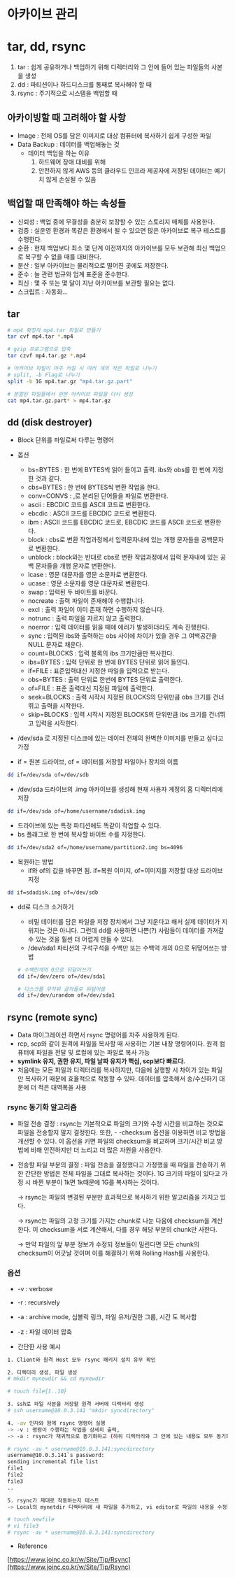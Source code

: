 # 아카이브 관리

# tar, dd, rsync

1. tar : 쉽게 공유하거나 백업하기 위해 디렉터리와 그 안에 들어 있는 파일들의 사본을 생성
2. dd : 파티션이나 하드디스크를 통째로 복사해야 할 때
3. rsync : 주기적으로 시스템을 백업할 때

## 아카이빙할 때 고려해야 할 사항

- Image : 전체 OS를 담은 이미지로 대상 컴퓨터에 복사하기 쉽게 구성한 파일
- Data Backup : 데이터를 백업해놓는 것
    - 데이터 백업을 하는 이유
        1. 하드웨어 장애 대비를 위해
        2. 안전하지 않게 AWS 등의 클라우드 인프라 제공자에 저장된 데이터는 예기치 않게 손실될 수 있음

## 백업할 때 만족해야 하는 속성들

- 신뢰성 : 백업 중에 무결성을 충분히 보장할 수 있는 스토리지 매체를 사용한다.
- 검증 : 실운영 환경과 똑같은 환경에서 될 수 있으면 많은 아카이브로 복구 테스트를 수행한다.
- 순환 : 현재 백업보다 최소 몇 단계 이전까지의 아카이브를 모두 보관해 최신 백업으로 복구할 수 없을 때를 대비한다.
- 분산 : 일부 아카이브는 물리적으로 떨어진 곳에도 저장한다.
- 준수 : 늘 관련 법규와 업계 표준을 준수한다.
- 최신 : 몇 주 또는 몇 달이 지난 아카이브를 보관할 필요는 없다.
- 스크립트 : 자동화...

## tar

```bash
# mp4 확장자 mp4.tar 파일로 만들기
tar cvf mp4.tar *.mp4

# gzip 프로그램으로 압축
tar czvf mp4.tar.gz *.mp4

# 아카이브 파일이 아주 커질 시 여러 개의 작은 파일로 나누기
# split, -b Flag로 나누기
split -b 1G mp4.tar.gz "mp4.tar.gz.part"

# 분할된 파일들에서 원본 아카이브 파일을 다시 생성
cat mp4.tar.gz.part* > mp4.tar.gz
```

## dd (disk destroyer)

- Block 단위를 파일로써 다루는 명령어
- 옵션
    - bs=BYTES : 한 번에 BYTES씩 읽어 들이고 출력. ibs와 obs를 한 번에 지정한 것과 같다.
    - cbs=BYTES : 한 번에 BYTES씩 변환 작업을 한다.
    - conv=CONVS : ,로 분리된 단어들을 파일로 변환한다.
    - ascii : EBCDIC 코드를 ASCII 코드로 변환한다.
    - ebcdic : ASCII 코드를 EBCDIC 코드로 변환한다.
    - ibm : ASCII 코드를 EBCDIC 코드로, EBCDIC 코드를 ASCII 코드로 변환한다.
    - block : cbs로 변환 작업과정에서 입력문자내에 있는 개행 문자들을 공백문자로 변환한다.
    - unblock : block와는 반대로 cbs로 변환 작업과정에서 입력 문자내에 있는 공백 문자들을 개행 문자로 변환한다.
    - lcase : 영문 대문자를 영문 소문자로 변환한다.
    - ucase : 영문 소문자를 영문 대문자로 변환한다.
    - swap : 입력된 두 바이트를 바꾼다.
    - nocreate : 출력 파일이 존재해야 수행합니다.
    - excl : 출력 파일이 이미 존재 하면 수행하지 않습니다.
    - notrunc : 출력 파일을 자르지 않고 출력한다.
    - noerror : 입력 데이터를 읽을 때에 에러가 발생하더라도 계속 진행한다.
    - sync : 입력된 ibs와 출력하는 obs 사이에 차이가 있을 경우 그 여백공간을 NULL 문자로 채운다.
    - count=BLOCKS : 입력 블록의 ibs 크기만큼만 복사한다.
    - ibs=BYTES : 입력 단위로 한 번에 BYTES 단위로 읽어 들인다.
    - if=FILE : 표준입력대신 지정한 파일을 입력으로 받는다.
    - obs=BYTES : 출력 단위로 한번에 BYTES 단위로 출력한다.
    - of=FILE : 표준 출력대신 지정된 파일에 출력한다.
    - seek=BLOCKS : 출력 시작시 지정된 BLOCKS의 단위만큼 obs 크기를 건너뛰고 출력을 시작한다.
    - skip=BLOCKS : 입력 시작시 지정된 BLOCKS의 단위만큼 ibs 크기를 건너뛰고 입력을 시작한다.

- /dev/sda 로 지정된 디스크에 있는 데이터 전체의 완벽한 이미지를 만들고 싶다고 가정
- if = 원본 드라이브, of = 데이터를 저장할 파일이나 장치의 이름

```bash
dd if=/dev/sda of=/dev/sdb
```

- /dev/sda 드라이브의 .img 아카이브를 생성해 현재 사용자 계정의 홈 디렉터리에 저장

```bash
dd if=/dev/sda of=/home/username/sdadisk.img
```

- 드라이브에 있는 특정 파티션에도 똑같이 작업할 수 있다.
- bs 플래그로 한 번에 복사할 바이트 수를 지정한다.

```bash
dd if=/dev/sda2 of=/home/username/partition2.img bs=4096
```

- 복원하는 방법
    - if와 of의 값을 바꾸면 됨. if=복원 이미지, of=이미지를 저장할 대상 드라이브 지정

```bash
dd if=sdadisk.img of=/dev/sdb
```

- dd로 디스크 소거하기
    - 비밀 데이터를 담은 파일을 저장 장치에서 그냥 지운다고 해서 실제 데이터가 지워지는 것은 아니다. 그런데 dd를 사용하면 나쁜(?) 사람들이 데이터를 가져갈 수 있는 것을 훨씬 더 어렵게 만들 수 있다.
    - /dev/sda1 파티션의 구석구석을 수백만 또는 수백억 개의 0으로 뒤덮어쓰는 방법

    ```bash
    # 수백만개의 0으로 뒤덮어쓰기
    dd if=/dev/zero of=/dev/sda1

    # 디스크를 무작위 글자들로 뒤덮어씀
    dd if=/dev/urandom of=/dev/sda1
    ```

## rsync (remote sync)

- Data 마이그레이션 하면서 rsync 명령어를 자주 사용하게 된다.
- rcp, scp와 같이 원격에 파일을 복사할 때 사용하는 기본 내장 명령어이다. 원격 컴퓨터에 파일을 전달 및 로컬에 있는 파일로 복사 가능
- **symlink 유지, 권한 유지, 파일 날짜 유지가 핵심, scp보다 빠르다.**
- 처음에는 모든 파일과 디렉터리를 복사하지만, 다음에 실행할 시 차이가 있는 파일만 복사하기 때문에 효율적으로 작동할 수 있따. 데이터를 압축해서 송/수신하기 대문에 더 적은 대역폭을 사용

### rsync 동기화 알고리즘

- 파일 전송 결정 : rsync는 기본적으로 파일의 크기와 수정 시간을 비교하는 것으로 파일을 전송할지 말지 결정한다. 또한, - -checksum 옵션을 이용하면 비교 방법을 개선할 수 있다. 이 옵션을 키면 파일의 checksum을 비교하며 크기/시간 비교 방법에 비해 안전하지만 더 느리고 더 많은 자원을 사용한다.
- 전송할 파일 부분의 결정 : 파일 전송을 결정했다고 가정했을 때 파일을 전송하기 위한 간단한 방법은 전체 파일을 그대로 복사하는 것이다. 1G 크기의 파일이 있다고 가정 시 바뀐 부분이 1k면 1k때문에 1G를 복사하는 것이다.

    → rsync는 파일의 변경된 부분만 효과적으로 복사하기 위한 알고리즘을 가지고 있다.

    → rsync는 파일의 고정 크기를 가지는 chunk로 나눈 다음에 checksum을 계산한다. 이 checksum을 서로 계산해서, 다를 경우 해당 부분의 chunk만 사한다.

    → 만약 파일의 앞 부분 정보가 수정되 정보들이 밀린다면 모든 chunk의 checksum이 어긋날 것이며 이를 해결하기 위해 Rolling Hash를 사용한다.

### 옵션

- -v : verbose
- -r : recursively
- -a : archive mode, 심볼릭 링크, 파일 유저/권한 그룹, 시간 도 복사함
- -z : 파일 데이터 압축

- 간단한 사용 예시

```bash
1. Client와 원격 Host 모두 rsync 패키지 설치 유무 확인

2. 디렉터리 생성, 파일 생성
# mkdir mynewdir && cd mynewdir

# touch file{1..10}

3. ssh로 파일 사본을 저장할 원격 서버에 디렉터리 생성
# ssh username@10.0.3.141 "mkdir syncdirectory"

4. -av 인자와 함께 rsync 명령어 실행
-> -v : 명령이 수행하는 작업을 상세히 출력,
-> -a : rsync가 재귀적으로 동기화하고 (하위 디렉터리와 그 안에 있는 내용도 모두 동기화), 특수 파일들, 수정 시각, 소유권과 접근 권한을 유지하게 만든다.

# rsync -av * username@10.0.3.141:syncdirectory
username@10.0.3.141`s password:
sending incremental file list
file1
file2
file3
..

5. rsync가 제대로 작동하는지 테스트
-> Local의 mynetdir 디렉터리에 새 파일을 추가하고, vi editor로 파일의 내용을 수정한 후 똑같이 rsync 명령을 실행

# touch newfile
# vi file3
# rsync -av * username@10.0.3.141:syncdirectory

```

- Reference

[https://www.joinc.co.kr/w/Site/Tip/Rsync](https://www.joinc.co.kr/w/Site/Tip/Rsync)
